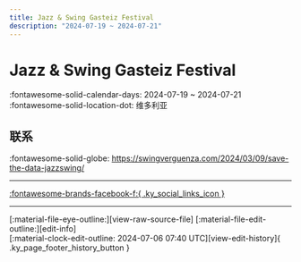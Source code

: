 ```yaml
---
title: Jazz & Swing Gasteiz Festival
description: "2024-07-19 ~ 2024-07-21"
---
```


# Jazz & Swing Gasteiz Festival 

:fontawesome-solid-calendar-days: 2024-07-19 ~ 2024-07-21  
:fontawesome-solid-location-dot: 维多利亚  

## 联系

:fontawesome-solid-globe: <https://swingverguenza.com/2024/03/09/save-the-data-jazzswing/>  

---

 [:fontawesome-brands-facebook-f:{ .ky_social_links_icon }](https://www.facebook.com/events/3544885612389987)

---

<div class="ky_page_footer" markdown>
<div class="ky_page_footer_trailing" markdown="span">
[:material-file-eye-outline:][view-raw-source-file]
[:material-file-edit-outline:][edit-info]
</div>
<div class="ky_page_footer_leading" markdown="span">
[:material-clock-edit-outline: 2024-07-06 07:40 UTC][view-edit-history]{ .ky_page_footer_history_button }
</div>
</div>

[view-raw-source-file]: https://github.com/swingdance/events/blob/main/2024/es_ES/jazz-n-swing-gasteiz-festival-2024.json "查看原始源文件"
[edit-info]: https://github.com/swingdance/events/issues/new?assignees=&labels=update+event&projects=&template=03-update_entity.yml&title=Update%20Event%3A%202024%2Fes_ES%20%E2%80%A2%20Jazz%20%26%20Swing%20Gasteiz%20Festival&region=es_ES&year=2024&id=jazz-n-swing-gasteiz-festival-2024&name=Jazz%20%26%20Swing%20Gasteiz%20Festival&org_id= "编辑信息"

[view-edit-history]: https://github.com/swingdance/events/commits/main/2024/es_ES/jazz-n-swing-gasteiz-festival-2024.json "查看编辑历史"
